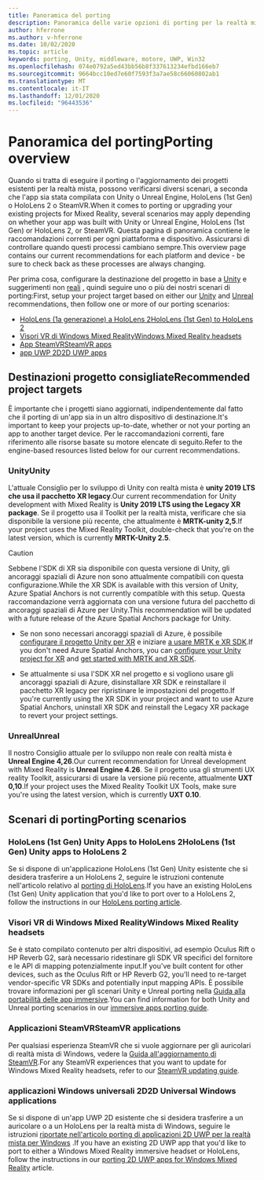 ```yaml
---
title: Panoramica del porting
description: Panoramica delle varie opzioni di porting per la realtà mista delle applicazioni esistenti.
author: hferrone
ms.author: v-hferrone
ms.date: 10/02/2020
ms.topic: article
keywords: porting, Unity, middleware, motore, UWP, Win32
ms.openlocfilehash: 074e0792a5ed43bb56b8f337613234efbd166eb7
ms.sourcegitcommit: 9664bcc10ed7e60f7593f3a7ae58c66060802ab1
ms.translationtype: MT
ms.contentlocale: it-IT
ms.lasthandoff: 12/01/2020
ms.locfileid: "96443536"
---
```

# <a name="porting-overview"></a><span data-ttu-id="1836b-104">Panoramica del porting</span><span class="sxs-lookup"><span data-stu-id="1836b-104">Porting overview</span></span>

<span data-ttu-id="1836b-105">Quando si tratta di eseguire il porting o l'aggiornamento dei progetti esistenti per la realtà mista, possono verificarsi diversi scenari, a seconda che l'app sia stata compilata con Unity o Unreal Engine, HoloLens (1st Gen) o HoloLens 2 o SteamVR.</span><span class="sxs-lookup"><span data-stu-id="1836b-105">When it comes to porting or upgrading your existing projects for Mixed Reality, several scenarios may apply depending on whether your app was built with Unity or Unreal Engine, HoloLens (1st Gen) or HoloLens 2, or SteamVR.</span></span> <span data-ttu-id="1836b-106">Questa pagina di panoramica contiene le raccomandazioni correnti per ogni piattaforma e dispositivo. Assicurarsi di controllare quando questi processi cambiano sempre.</span><span class="sxs-lookup"><span data-stu-id="1836b-106">This overview page contains our current recommendations for each platform and device - be sure to check back as these processes are always changing.</span></span>

<span data-ttu-id="1836b-107">Per prima cosa, configurare la destinazione del progetto in base a [Unity](#unity) e suggerimenti non [reali](#unreal) , quindi seguire uno o più dei nostri scenari di porting:</span><span class="sxs-lookup"><span data-stu-id="1836b-107">First, setup your project target based on either our [Unity](#unity) and [Unreal](#unreal) recommendations, then follow one or more of our porting scenarios:</span></span>

- [<span data-ttu-id="1836b-108">HoloLens (1a generazione) a HoloLens 2</span><span class="sxs-lookup"><span data-stu-id="1836b-108">HoloLens (1st Gen) to HoloLens 2</span></span>](#hololens-1st-gen-unity-apps-to-hololens-2)
- [<span data-ttu-id="1836b-109">Visori VR di Windows Mixed Reality</span><span class="sxs-lookup"><span data-stu-id="1836b-109">Windows Mixed Reality headsets</span></span>](#windows-mixed-reality-headsets)
- [<span data-ttu-id="1836b-110">App SteamVR</span><span class="sxs-lookup"><span data-stu-id="1836b-110">SteamVR apps</span></span>](#steamvr-applications)
- [<span data-ttu-id="1836b-111">app UWP 2D</span><span class="sxs-lookup"><span data-stu-id="1836b-111">2D UWP apps</span></span>](#2d-universal-windows-applications)

## <a name="recommended-project-targets"></a><span data-ttu-id="1836b-112">Destinazioni progetto consigliate</span><span class="sxs-lookup"><span data-stu-id="1836b-112">Recommended project targets</span></span>

<span data-ttu-id="1836b-113">È importante che i progetti siano aggiornati, indipendentemente dal fatto che il porting di un'app sia in un altro dispositivo di destinazione.</span><span class="sxs-lookup"><span data-stu-id="1836b-113">It's important to keep your projects up-to-date, whether or not your porting an app to another target device.</span></span> <span data-ttu-id="1836b-114">Per le raccomandazioni correnti, fare riferimento alle risorse basate su motore elencate di seguito.</span><span class="sxs-lookup"><span data-stu-id="1836b-114">Refer to the engine-based resources listed below for our current recommendations.</span></span>

### <a name="unity"></a><span data-ttu-id="1836b-115">Unity</span><span class="sxs-lookup"><span data-stu-id="1836b-115">Unity</span></span>

<span data-ttu-id="1836b-116">L'attuale Consiglio per lo sviluppo di Unity con realtà mista è **unity 2019 LTS che usa il pacchetto XR legacy**.</span><span class="sxs-lookup"><span data-stu-id="1836b-116">Our current recommendation for Unity development with Mixed Reality is **Unity 2019 LTS using the Legacy XR package**.</span></span> <span data-ttu-id="1836b-117">Se il progetto usa il Toolkit per la realtà mista, verificare che sia disponibile la versione più recente, che attualmente è **MRTK-unity 2,5**.</span><span class="sxs-lookup"><span data-stu-id="1836b-117">If your project uses the Mixed Reality Toolkit, double-check that you're on the latest version, which is currently **MRTK-Unity 2.5**.</span></span>

> [!CAUTION]
> <span data-ttu-id="1836b-118">Sebbene l'SDK di XR sia disponibile con questa versione di Unity, gli ancoraggi spaziali di Azure non sono attualmente compatibili con questa configurazione.</span><span class="sxs-lookup"><span data-stu-id="1836b-118">While the XR SDK is available with this version of Unity, Azure Spatial Anchors is not currently compatible with this setup.</span></span> <span data-ttu-id="1836b-119">Questa raccomandazione verrà aggiornata con una versione futura del pacchetto di ancoraggi spaziali di Azure per Unity.</span><span class="sxs-lookup"><span data-stu-id="1836b-119">This recommendation will be updated with a future release of the Azure Spatial Anchors package for Unity.</span></span> 
> 
> * <span data-ttu-id="1836b-120">Se non sono necessari ancoraggi spaziali di Azure, è possibile [configurare il progetto Unity per XR](https://docs.unity3d.com/Manual/configuring-project-for-xr.html) e iniziare [a usare MRTK e XR SDK](https://microsoft.github.io/MixedRealityToolkit-Unity/Documentation/GettingStartedWithMRTKAndXRSDK.html).</span><span class="sxs-lookup"><span data-stu-id="1836b-120">If you don't need Azure Spatial Anchors, you can [configure your Unity project for XR](https://docs.unity3d.com/Manual/configuring-project-for-xr.html) and [get started with MRTK and XR SDK](https://microsoft.github.io/MixedRealityToolkit-Unity/Documentation/GettingStartedWithMRTKAndXRSDK.html).</span></span>
> 
> * <span data-ttu-id="1836b-121">Se attualmente si usa l'SDK XR nel progetto e si vogliono usare gli ancoraggi spaziali di Azure, disinstallare XR SDK e reinstallare il pacchetto XR legacy per ripristinare le impostazioni del progetto.</span><span class="sxs-lookup"><span data-stu-id="1836b-121">If you're currently using the XR SDK in your project and want to use Azure Spatial Anchors, uninstall XR SDK and reinstall the Legacy XR package to revert your project settings.</span></span>


### <a name="unreal"></a><span data-ttu-id="1836b-122">Unreal</span><span class="sxs-lookup"><span data-stu-id="1836b-122">Unreal</span></span> 

<span data-ttu-id="1836b-123">Il nostro Consiglio attuale per lo sviluppo non reale con realtà mista è **Unreal Engine 4,26**.</span><span class="sxs-lookup"><span data-stu-id="1836b-123">Our current recommendation for Unreal development with Mixed Reality is **Unreal Engine 4.26**.</span></span> <span data-ttu-id="1836b-124">Se il progetto usa gli strumenti UX reality Toolkit, assicurarsi di usare la versione più recente, attualmente **UXT 0,10**.</span><span class="sxs-lookup"><span data-stu-id="1836b-124">If your project uses the Mixed Reality Toolkit UX Tools, make sure you're using the latest version, which is currently **UXT 0.10**.</span></span>

## <a name="porting-scenarios"></a><span data-ttu-id="1836b-125">Scenari di porting</span><span class="sxs-lookup"><span data-stu-id="1836b-125">Porting scenarios</span></span>

### <a name="hololens-1st-gen-unity-apps-to-hololens-2"></a><span data-ttu-id="1836b-126">HoloLens (1st Gen) Unity Apps to HoloLens 2</span><span class="sxs-lookup"><span data-stu-id="1836b-126">HoloLens (1st Gen) Unity apps to HoloLens 2</span></span>

<span data-ttu-id="1836b-127">Se si dispone di un'applicazione HoloLens (1st Gen) Unity esistente che si desidera trasferire a un HoloLens 2, seguire le istruzioni contenute nell'articolo relativo al [porting di HoloLens](../unity/mrtk-porting-guide.md).</span><span class="sxs-lookup"><span data-stu-id="1836b-127">If you have an existing HoloLens (1st Gen) Unity application that you'd like to port over to a HoloLens 2, follow the instructions in our [HoloLens porting article](../unity/mrtk-porting-guide.md).</span></span>

### <a name="windows-mixed-reality-headsets"></a><span data-ttu-id="1836b-128">Visori VR di Windows Mixed Reality</span><span class="sxs-lookup"><span data-stu-id="1836b-128">Windows Mixed Reality headsets</span></span>

<span data-ttu-id="1836b-129">Se è stato compilato contenuto per altri dispositivi, ad esempio Oculus Rift o HP Reverb G2, sarà necessario ridestinare gli SDK VR specifici del fornitore e le API di mapping potenzialmente input.</span><span class="sxs-lookup"><span data-stu-id="1836b-129">If you've built content for other devices, such as the Oculus Rift or HP Reverb G2, you'll need to re-target vendor-specific VR SDKs and potentially input mapping APIs.</span></span> <span data-ttu-id="1836b-130">È possibile trovare informazioni per gli scenari Unity e Unreal porting nella [Guida alla portabilità delle app immersive](porting-guides.md).</span><span class="sxs-lookup"><span data-stu-id="1836b-130">You can find information for both Unity and Unreal porting scenarios in our [immersive apps porting guide](porting-guides.md).</span></span>

### <a name="steamvr-applications"></a><span data-ttu-id="1836b-131">Applicazioni SteamVR</span><span class="sxs-lookup"><span data-stu-id="1836b-131">SteamVR applications</span></span>

<span data-ttu-id="1836b-132">Per qualsiasi esperienza SteamVR che si vuole aggiornare per gli auricolari di realtà mista di Windows, vedere la [Guida all'aggiornamento di SteamVR](updating-your-steamvr-application-for-windows-mixed-reality.md).</span><span class="sxs-lookup"><span data-stu-id="1836b-132">For any SteamVR experiences that you want to update for Windows Mixed Reality headsets, refer to our [SteamVR updating guide](updating-your-steamvr-application-for-windows-mixed-reality.md).</span></span>

### <a name="2d-universal-windows-applications"></a><span data-ttu-id="1836b-133">applicazioni Windows universali 2D</span><span class="sxs-lookup"><span data-stu-id="1836b-133">2D Universal Windows applications</span></span>

<span data-ttu-id="1836b-134">Se si dispone di un'app UWP 2D esistente che si desidera trasferire a un auricolare o a un HoloLens per la realtà mista di Windows, seguire le istruzioni [riportate nell'articolo porting di applicazioni 2D UWP per la realtà mista per Windows](building-2d-apps.md) .</span><span class="sxs-lookup"><span data-stu-id="1836b-134">If you have an existing 2D UWP app that you'd like to port to either a Windows Mixed Reality immersive headset or HoloLens, follow the instructions in our [porting 2D UWP apps for Windows Mixed Reality](building-2d-apps.md) article.</span></span>

